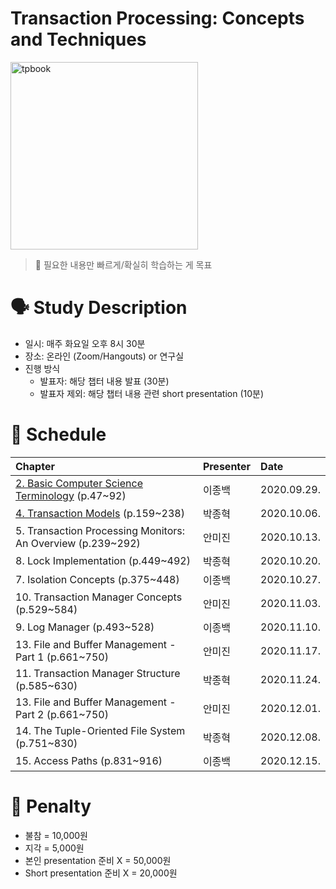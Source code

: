 # Transaction Processing: Concepts and Techniques

<img src="https://images-na.ssl-images-amazon.com/images/I/41AFnKr8uPL._SX407_BO1,204,203,200_.jpg" alt="tpbook" width="300"/>

> :pushpin: 필요한 내용만 빠르게/확실히 학습하는 게 목표

# 🗣️ Study Description

- 일시: 매주 화요일 오후 8시 30분
- 장소: 온라인 (Zoom/Hangouts) or 연구실
- 진행 방식
    - 발표자: 해당 챕터 내용 발표 (30분)
    - 발표자 제외: 해당 챕터 내용 관련 short presentation (10분)

# 📜 Schedule

| Chapter | Presenter | Date |
| :------ | :-------- | :--- |
| [2. Basic Computer Science Terminology](chapter2) (p.47~92) | 이종백 | 2020.09.29. |
| [4. Transaction Models](chapter4) (p.159~238)               | 박종혁 | 2020.10.06. |
| 5. Transaction Processing Monitors: An Overview (p.239~292) | 안미진 | 2020.10.13. |
| 8. Lock Implementation (p.449~492)                          | 박종혁 | 2020.10.20. |
| 7. Isolation Concepts (p.375~448)                           | 이종백 | 2020.10.27. |
| 10. Transaction Manager Concepts (p.529~584)                | 안미진 | 2020.11.03. |
| 9. Log Manager (p.493~528)                                  | 이종백 | 2020.11.10. |
| 13. File and Buffer Management - Part 1 (p.661~750)         | 안미진 | 2020.11.17. |
| 11. Transaction Manager Structure (p.585~630)               | 박종혁 | 2020.11.24. |
| 13. File and Buffer Management - Part 2 (p.661~750)         | 안미진 | 2020.12.01. |
| 14. The Tuple-Oriented File System (p.751~830)              | 박종혁 | 2020.12.08. |
| 15. Access Paths (p.831~916)                                | 이종백 | 2020.12.15. |

# 💸 Penalty

- 불참 = 10,000원
- 지각 = 5,000원
- 본인 presentation 준비 X = 50,000원
- Short presentation 준비 X = 20,000원
